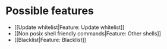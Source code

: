 # Possible features

* [[Update whitelist|Feature: Update whitelist]]
* [[Non posix shell friendly commands|Feature: Other shells]]
* [[Blacklist|Feature: Blacklist]]